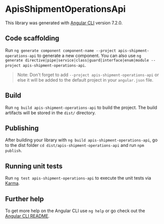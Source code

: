# ApisShipmentOperationsApi

This library was generated with [Angular CLI](https://github.com/angular/angular-cli) version 7.2.0.

## Code scaffolding

Run `ng generate component component-name --project apis-shipment-operations-api` to generate a new component. You can also use `ng generate directive|pipe|service|class|guard|interface|enum|module --project apis-shipment-operations-api`.

> Note: Don't forget to add `--project apis-shipment-operations-api` or else it will be added to the default project in your `angular.json` file.

## Build

Run `ng build apis-shipment-operations-api` to build the project. The build artifacts will be stored in the `dist/` directory.

## Publishing

After building your library with `ng build apis-shipment-operations-api`, go to the dist folder `cd dist/apis-shipment-operations-api` and run `npm publish`.

## Running unit tests

Run `ng test apis-shipment-operations-api` to execute the unit tests via [Karma](https://karma-runner.github.io).

## Further help

To get more help on the Angular CLI use `ng help` or go check out the [Angular CLI README](https://github.com/angular/angular-cli/blob/master/README.md).
